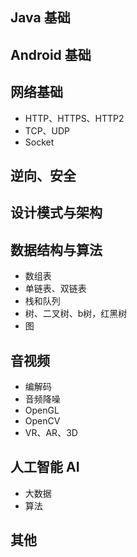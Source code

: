 ## Java 基础


## Android 基础



## 网络基础

- HTTP、HTTPS、HTTP2
- TCP、UDP
- Socket

## 逆向、安全

## 设计模式与架构

## 数据结构与算法

- 数组表
- 单链表、双链表
- 栈和队列
- 树、二叉树、b树，红黑树
- 图

## 音视频

- 编解码
- 音频降噪
- OpenGL
- OpenCV
- VR、AR、3D

## 人工智能 AI

- 大数据
- 算法

## 其他